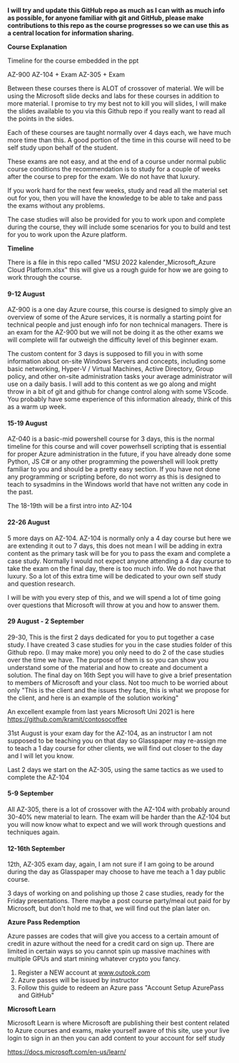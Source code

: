 
**I will try and update this GitHub repo as much as I can with as much info as possible, for anyone familiar with git and GitHub, please make contributions to this repo as the course progresses so we can use this as a central location for information sharing.**



**Course Explanation**

Timeline for the course embedded in the ppt

AZ-900
AZ-104 + Exam
AZ-305 + Exam

Between these courses there is ALOT of crossover of material. We will be using the Microsoft slide decks and labs for these courses in addition to more material. I promise to try my best not to kill you will slides, I will make the slides available to you via this Github repo if you really want to read all the points in the sides. 

Each of these courses are taught normally over 4 days each, we have much more time than this. A good portion of the time in this course will need to be self study upon behalf of the student.

These exams are not easy, and at the end of a course under normal public course conditions the recommendation is to study for a couple of weeks after the course to prep for the exam. We do not have that luxury. 

If you work hard for the next few weeks, study and read all the material set out for you, then you will have the knowledge to be able to take and pass the exams without any problems.

The case studies will also be provided for you to work upon and complete during the course, they will include some scenarios for you to build and test for you to  work upon the Azure platform.

**Timeline**

There is a file in this repo called "MSU 2022 kalender_Microsoft_Azure Cloud Platform.xlsx" this will give us a rough guide for how we are going to work through the course.

#### 9-12 August

AZ-900 is a one day Azure course, this course is designed to simply give an overview of some of the Azure services, it is normally a starting point for technical people and just enough info for non technical managers. There is an exam for the AZ-900 but we will not be doing it as the other exams we will complete will far outweigh the difficulty level of this beginner exam.

The custom content for 3 days is supposed to fill you in with some information about on-site Windows Servers and concepts, including some basic networking, Hyper-V / Virtual Machines, Active Directory, Group policy, and other on-site administration tasks your average administrator will use on a daily basis. I will add to this content as we go along and might throw in a bit of git and github for change control along with some VScode. You probably have some experience of this information already, think of this as a warm up week.

#### 15-19 August

AZ-040 is a basic-mid powershell course for 3 days, this is the normal timeline for this course and will cover powerhsell scripting that is essential for proper Azure administration in the future, if you have already done some Python, JS C# or any other programming the powershell will look pretty familiar to you and should be a pretty easy section. If you have not done any programming or scripting before, do not worry as this is designed to teach to sysadmins in the Windows world that have not written any code in the past. 

The 18-19th will be a first intro into AZ-104

#### 22-26 August

5 more days on AZ-104. AZ-104 is normally only a 4 day course but here we are extending it out to 7 days, this does not mean I will be adding in extra content as the primary task will be for you to pass the exam and complete a case study. Normally I would not expect anyone attending a 4 day course to take the exam on the final day, there is too much info. We do not have that luxury. So a lot of this extra time will be dedicated to your own self study and question research.

I will be with you every step of this, and we will spend a lot of time going over questions that Microsoft will throw at you and how to answer them.


#### 29 August - 2 September

29-30, This is the first 2 days dedicated for you to put together a case study. I have created 3 case studies for you in the case studies folder of this Github repo. (I may make more) you only need to do 2 of the case studies over the time we have. The purpose of them is so you can show you understand some of the material and how to create and document a solution. The final day on 16th Sept you will have to give a brief presentation to members of Microsoft and your class. Not too much to be worried about only "This is the client and the issues they face, this is what we propose for the client, and here is an example of the solution working" 

An excellent example from last years Microsoft Uni 2021 is here https://github.com/kramit/contosocoffee

31st August is your exam day for the AZ-104, as an instructor I am not supposed to be teaching you on that day so Glasspaper may re-assign me to teach a 1 day course for other clients, we will find out closer to the day and I will let you know.

Last 2 days we start on the AZ-305, using the same tactics as we used to complete the AZ-104

#### 5-9 September

All AZ-305, there is a lot of crossover with the AZ-104 with probably around 30-40% new material to learn. The exam will be harder than the AZ-104 but you will now know what to expect and we will work through questions and techniques again.

#### 12-16th September

12th, AZ-305 exam day, again, I am not sure if I am going to be around during the day as Glasspaper may choose to have me teach a 1 day public course.

3 days of working on and polishing up those 2 case studies, ready for the Friday presentations. There maybe a post course party/meal out paid for by Microsoft, but don't hold me to that, we will find out the plan later on.


**Azure Pass Redemption**

Azure passes are codes that will give you access to a certain amount of credit in azure without the need for a credit card on sign up. There are limited in certain ways so you cannot spin up massive machines with multiple GPUs and start mining whatever crypto you fancy.

1. Register a NEW account at www.outook.com
2. Azure passes will be issued by instructor
3. Follow this guide to redeem an Azure pass "Account Setup AzurePass and GitHub"

**Microsoft Learn**

Microsoft Learn is where Microsoft are publishing their best content related to Azure courses and exams, make yourself aware of this site, use your live login to sign in an then you can add content to your account for self study

https://docs.microsoft.com/en-us/learn/

